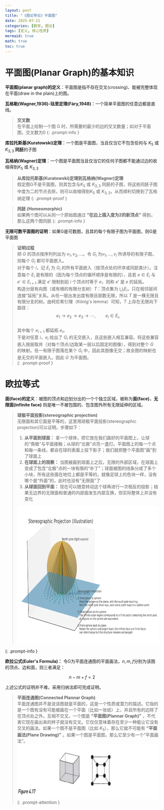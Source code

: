 ```yaml
---
layout: post
title: "《图论导论》平面图"
date: 2025-07-21
categories: [数学, 图论]
tags: [定义, 核心性质]
mermaid: true
math: true
toc: true
---
```


# 平面图(Planar Graph)的基本知识

**平面图(planar graph)的定义**：平面图是指不存在交叉(crossing)、能被完整体现在平面(draw in the plain)上的图。

**瓦格勒(Wagner,1936)-珐里定理(Fáry,1948)**：一个简单平面图的任意边都是直线。

> **交叉数**  
> 在平面上绘制一个图 G 时，所需要的最少的边的交叉数量；如对于平面图，交叉数为0
{: .prompt-info }

**库拉托斯基(Kuratowski)定理**：一个图是平面图，当且仅当它不包含任何与 $K_5$ 或 $K_{3,3}$ **同胚**的子图

**瓦格纳(Wagner)定理**：一个图是平面图当且仅当它的任何子图都不能通过边的收缩得到$K_5$ 或 $K_{3,3}$

> **从库拉托斯基(Kuratowski)定理到瓦格纳(Wagner)定理**  
> 假定图G不是平面图，则其包含与$K_5$ 或 $K_{3,3}$ 同胚的子图，将这些同胚子图中度为二的节点去除，则可以收缩得到$K_5$ 或 $K_{3,3}$，从而顺利切换到了瓦格纳定理
{: .prompt-proof }

> **同胚 (Homeomorphic)**  
> 如果两个图可以从同一个原始图通过 **“在边上插入度为2的新顶点”** 得到，那么这两个图同胚
{: .prompt-info }

**无限可数平面图的证明**：如果G是可数图，且其的每个有限子图为平面图，则G是平面图

> **证明过程**  
> 把 $G$ 的顶点按序列列出为 $v_1,v_2,\dots$。令 $G_i$ 为$v_1,\dots,v_i$ 所诱导的有限子图，则每个 $G_i$ 都可平面嵌入。  
> 对于每个 $i$，记 $E_i$ 为 $G_i$ 的所有平面嵌入（按顶点处的环序或同胚类计）。注意每个 $E_i$ 是有限的（因为每个顶点的循环顺序是有限的），且若 $e \in E_i$ 与 $e' \in E_{i+1}$ 满足 $e'$ 限制到前 $i$ 个顶点时等于 $e$，则称 $e'$ 是 $e$ 的延拓。  
> 构造分层有向图（或有根的有限分支树）$T$：顶点集为 $\bigcup_i E_i$，只在相邻层间连接“延拓”关系。从任一层出发出度有限且层数无限，所以 $T$ 是一棵无限且有限分支的树。由柯尼希引理（König's lemma）可知，$T$ 上存在无限向下路径：  
$$
e_1 \to e_2 \to e_3 \to \cdots, \qquad e_i \in E_i,
$$  
> 其中每个 $e_{i+1}$ 都延拓 $e_i$。  
> 于是对任意 $i$，$e_i$ 给出了 $G_i$ 的无交嵌入，且这些嵌入相互兼容。将这些兼容嵌入按层取并（对每个顶点/边取某一层以后固定的图像），得到对整个 $G$ 的映射。任一有限子图落在某个 $G_i$ 中，因此其图像无交；故全图的映射也是无交的平面嵌入。因此 $G$ 为平面图。  
{: .prompt-proof }

# 欧拉等式

**面(face)的定义**：被图的顶点和边划分出的一个个独立区域，被称为**面(face)**，**无限面(infinite face)** 则是唯一不被包围的、包含图外所有无限延伸的区域。

> **球极平面投影(stereographic projection)**  
> 无限面和其它面是平等的，这里用球极平面投影(stereographic projection)可以证明，步骤如下：  
> 1. **从平面到球面：** 拿一个球体，把它放在我们画好的平面图上，让球的“南极”与平面接触；从球的“北极”点亮一盏灯。平面图上的每一个点和每一条线，都会在球的表面上投下影子；我们就把整个平面图“画”到了球面上  
> 2. **在球面上的观察：** 当图被画到球面上之后，无限的外部区域，在球面上变成了包含“北极”点的一块有限的“补丁”；球面被图的线条分成了多个小块，所有这些面在地位上都是平等的，就像足球上的色块一样，没有哪个是“外面”的，此时也没有“无限面”了  
> 3. **从球面回到平面：** 现在可以随意转动这个球再进行一次相反的投影；结果无边界的无限面和普通的内部面发生内部互换，但实际整体上并没有变化  
> <img src="/assets/images/图论/introduction_to_graph_theory/平面图/面和无限面.png" alt="描述文字" width="750" height="450">
{: .prompt-info }

**欧拉公式(Euler's Formula)：** 令G为平面连通图的平面画法，$n,m,f$分别为该图的顶点、边和面，则三者满足：

$$n-m+f=2$$

上述公式的证明并不难，采用归纳法即可完成证明。

> **平面连通图(Connected Plannar Graph)**  
> 平面连通图并不是说该图就是平面的，这是一个性质或潜力的描述。它指的是一个图有没有可能被画在一个平面（比如一张纸）上，并且所有的边除了在顶点处之外，互相不交叉。一个图是 **“平面图(Plannar Graph)”** ，不代表它现在画出来的样子就没有交叉。它仅仅意味着存在至少一种能让它没有交叉的画法。如果一个图不是平面图（比如 $K_5$），那么它就不可能有 **“平面画法(Plane Drawing)”** 。如果一个图是平面图，那么它至少有一个“平面画法”。  
> <img src="/assets/images/图论/introduction_to_graph_theory/平面图/平面图.png" alt="描述文字" width="750" height="180">  
{: .prompt-attention }